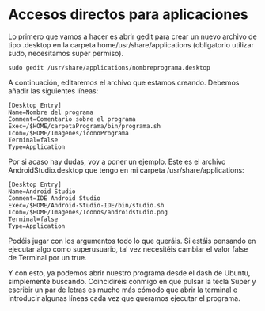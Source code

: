 # Accesos directos para aplicaciones


Lo primero que vamos a hacer es abrir gedit para crear un nuevo archivo de tipo .desktop en la carpeta home/usr/share/applications (obligatorio utilizar sudo, necesitamos super permiso).

```
sudo gedit /usr/share/applications/nombreprograma.desktop
```


A continuación, editaremos el archivo que estamos creando. Debemos añadir las siguientes líneas:

```
[Desktop Entry]
Name=Nombre del programa
Comment=Comentario sobre el programa
Exec=/$HOME/carpetaPrograma/bin/programa.sh
Icon=/$HOME/Imagenes/iconoPrograma
Terminal=false
Type=Application
```

Por si acaso hay dudas, voy a poner un ejemplo. Este es el archivo AndroidStudio.desktop que tengo en mi carpeta /usr/share/applications:

```
[Desktop Entry]
Name=Android Studio
Comment=IDE Android Studio
Exec=/$HOME/Android-Studio-IDE/bin/studio.sh
Icon=/$HOME/Imagenes/Iconos/androidstudio.png
Terminal=false
Type=Application
```

Podéis jugar con los argumentos todo lo que queráis. Si estáis pensando en ejecutar algo como superusuario, tal vez necesitéis cambiar el valor false de Terminal por un true.

Y con esto, ya podemos abrir nuestro programa desde el dash de Ubuntu, simplemente buscando. Coincidiréis conmigo en que pulsar la tecla Super y escribir un par de letras es mucho más cómodo que abrir la terminal e introducir algunas líneas cada vez que queramos ejecutar el programa.
